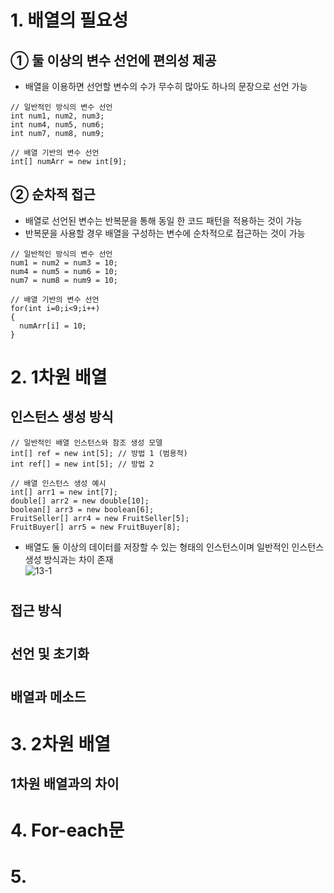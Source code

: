 # 1. 배열의 필요성  
## ① 둘 이상의 변수 선언에 편의성 제공  
- 배열을 이용하면 선언할 변수의 수가 무수히 많아도 하나의 문장으로 선언 가능  
~~~
// 일반적인 방식의 변수 선언
int num1, num2, num3;
int num4, num5, num6;
int num7, num8, num9;

// 배열 기반의 변수 선언
int[] numArr = new int[9];
~~~  
## ② 순차적 접근  
- 배열로 선언된 변수는 반복문을 통해 동일 한 코드 패턴을 적용하는 것이 가능  
- 반복문을 사용할 경우 배열을 구성하는 변수에 순차적으로 접근하는 것이 가능  
~~~
// 일반적인 방식의 변수 선언
num1 = num2 = num3 = 10;
num4 = num5 = num6 = 10;
num7 = num8 = num9 = 10;

// 배열 기반의 변수 선언
for(int i=0;i<9;i++)
{
  numArr[i] = 10;
}
~~~  
#
# 2. 1차원 배열 
## 인스턴스 생성 방식  
~~~
// 일반적인 배열 인스턴스와 참조 생성 모델
int[] ref = new int[5]; // 방법 1 (범용적)
int ref[] = new int[5]; // 방법 2      

// 배열 인스턴스 생성 예시
int[] arr1 = new int[7];
double[] arr2 = new double[10];
boolean[] arr3 = new boolean[6];
FruitSeller[] arr4 = new FruitSeller[5];
FruitBuyer[] arr5 = new FruitBuyer[8];
~~~  
- 배열도 둘 이상의 데이터를 저장할 수 있는 형태의 인스턴스이며 일반적인 인스턴스 생성 방식과는 차이 존재  
![13-1](https://user-images.githubusercontent.com/48504392/68186068-875b9d80-ffe6-11e9-80ff-8a070b14062e.png)  

#
## 접근 방식  
#
## 선언 및 초기화  
#
## 배열과 메소드  
#
# 3. 2차원 배열  
## 1차원 배열과의 차이  
#
# 4. For-each문  
# 5. 
